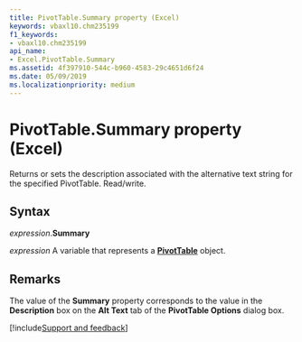 ```yaml
---
title: PivotTable.Summary property (Excel)
keywords: vbaxl10.chm235199
f1_keywords:
- vbaxl10.chm235199
api_name:
- Excel.PivotTable.Summary
ms.assetid: 4f397910-544c-b960-4583-29c4651d6f24
ms.date: 05/09/2019
ms.localizationpriority: medium
---
```



# PivotTable.Summary property (Excel)

Returns or sets the description associated with the alternative text string for the specified PivotTable. Read/write.


## Syntax

_expression_.**Summary**

_expression_ A variable that represents a **[PivotTable](Excel.PivotTable.md)** object.


## Remarks

The value of the **Summary** property corresponds to the value in the **Description** box on the **Alt Text** tab of the **PivotTable Options** dialog box.


[!include[Support and feedback](~/includes/feedback-boilerplate.md)]
